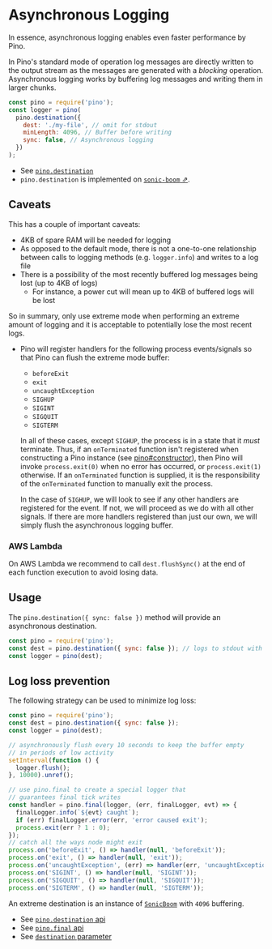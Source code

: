# Asynchronous Logging

In essence, asynchronous logging enables even faster performance by Pino.

In Pino's standard mode of operation log messages are directly written to the
output stream as the messages are generated with a _blocking_ operation.
Asynchronous logging works by buffering
log messages and writing them in larger chunks.

```js
const pino = require('pino');
const logger = pino(
  pino.destination({
    dest: './my-file', // omit for stdout
    minLength: 4096, // Buffer before writing
    sync: false, // Asynchronous logging
  })
);
```

- See [`pino.destination`](/docs/api.md#pino-destination)
- `pino.destination` is implemented on [`sonic-boom` ⇗](https://github.com/mcollina/sonic-boom).

## Caveats

This has a couple of important caveats:

- 4KB of spare RAM will be needed for logging
- As opposed to the default mode, there is not a one-to-one relationship between
  calls to logging methods (e.g. `logger.info`) and writes to a log file
- There is a possibility of the most recently buffered log messages being lost
  (up to 4KB of logs)
  - For instance, a power cut will mean up to 4KB of buffered logs will be lost

So in summary, only use extreme mode when performing an extreme amount of
logging and it is acceptable to potentially lose the most recent logs.

- Pino will register handlers for the following process events/signals so that
  Pino can flush the extreme mode buffer:

  - `beforeExit`
  - `exit`
  - `uncaughtException`
  - `SIGHUP`
  - `SIGINT`
  - `SIGQUIT`
  - `SIGTERM`

  In all of these cases, except `SIGHUP`, the process is in a state that it
  _must_ terminate. Thus, if an `onTerminated` function isn't registered when
  constructing a Pino instance (see [pino#constructor](api.md#constructor)),
  then Pino will invoke `process.exit(0)` when no error has occurred, or
  `process.exit(1)` otherwise. If an `onTerminated` function is supplied, it
  is the responsibility of the `onTerminated` function to manually exit the process.

  In the case of `SIGHUP`, we will look to see if any other handlers are
  registered for the event. If not, we will proceed as we do with all other
  signals. If there are more handlers registered than just our own, we will
  simply flush the asynchronous logging buffer.

### AWS Lambda

On AWS Lambda we recommend to call `dest.flushSync()` at the end
of each function execution to avoid losing data.

## Usage

The `pino.destination({ sync: false })` method will provide an asynchronous destination.

```js
const pino = require('pino');
const dest = pino.destination({ sync: false }); // logs to stdout with no args
const logger = pino(dest);
```

<a id='log-loss-prevention'></a>

## Log loss prevention

The following strategy can be used to minimize log loss:

```js
const pino = require('pino');
const dest = pino.destination({ sync: false });
const logger = pino(dest);

// asynchronously flush every 10 seconds to keep the buffer empty
// in periods of low activity
setInterval(function () {
  logger.flush();
}, 10000).unref();

// use pino.final to create a special logger that
// guarantees final tick writes
const handler = pino.final(logger, (err, finalLogger, evt) => {
  finalLogger.info(`${evt} caught`);
  if (err) finalLogger.error(err, 'error caused exit');
  process.exit(err ? 1 : 0);
});
// catch all the ways node might exit
process.on('beforeExit', () => handler(null, 'beforeExit'));
process.on('exit', () => handler(null, 'exit'));
process.on('uncaughtException', (err) => handler(err, 'uncaughtException'));
process.on('SIGINT', () => handler(null, 'SIGINT'));
process.on('SIGQUIT', () => handler(null, 'SIGQUIT'));
process.on('SIGTERM', () => handler(null, 'SIGTERM'));
```

An extreme destination is an instance of
[`SonicBoom`](https://github.com/mcollina/sonic-boom) with `4096`
buffering.

- See [`pino.destination` api](/docs/api.md#pino-destination)
- See [`pino.final` api](/docs/api.md#pino-final)
- See [`destination` parameter](/docs/api.md#destination)
